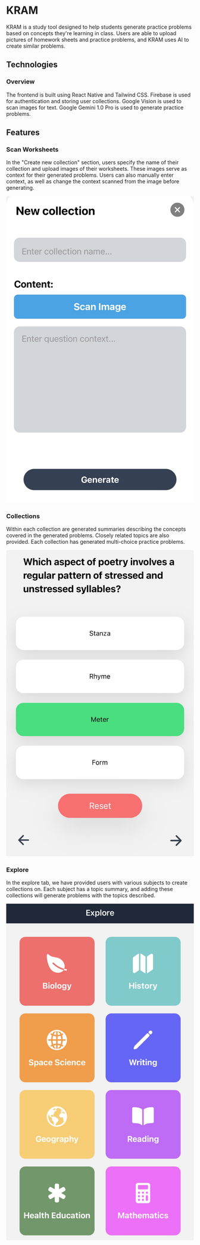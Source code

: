 # KRAM 
KRAM is a study tool designed to help students generate practice problems based on concepts they're learning in class. Users are able to upload pictures of homework sheets and practice problems, and KRAM uses AI to create similar problems.

## Technologies

### Overview
The frontend is built using React Native and Tailwind CSS. Firebase is used for authentication and storing user collections. Google Vision is used to scan images for text. Google Gemini 1.0 Pro is used to generate practice problems.

## Features
### Scan Worksheets
In the "Create new collection" section, users specify the name of their collection and upload images of their worksheets. These images serve as context for their generated problems. Users can also manually enter context, as well as change the context scanned from the image before generating.

![](assets/scan.png)

### Collections
Within each collection are generated summaries describing the concepts covered in the generated problems. Closely related topics are also provided. Each collection has generated multi-choice practice problems.

![](assets/question.png)

### Explore
In the explore tab, we have provided users with various subjects to create collections on. Each subject has a topic summary, and adding these collections will generate problems with the topics described.

![](assets/explore.png)
